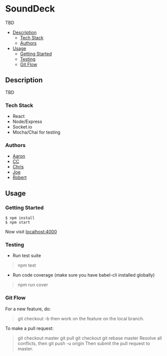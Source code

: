 # SoundDeck

TBD

- [Description](#description)
    - [Tech Stack](#tech-stack)
    - [Authors](#authors)
- [Usage](#usage)
    - [Getting Started](#getting-started)
    - [Testing](#testing)
    - [Git Flow](#git-flow)

## Description

TBD 

### Tech Stack
- React
- Node/Express
- Socket.io
- Mocha/Chai for testing

### Authors
- [Aaron](https://github.com/)
- [CC](https://github.com/)
- [Chris](https://github.com/)
- [Joe](https://github.com/)
- [Robert](https://github.com/)

## Usage

### Getting Started
```
$ npm install
$ npm start
```

Now visit [localhost:4000](http://localhost:4000/)

### Testing

- Run test suite
> npm test

- Run code coverage (make sure you have babel-cli installed globally)
> npm run cover

### Git Flow

For a new feature, do:
> git checkout -b <featureName>
then work on the feature on the local branch.

To make a pull request:
> git checkout master
> git pull
> git checkout <featureName>
> git rebase master
Resolve all conflicts, then
> git push -u origin <featureName>
Then submit the pull request to master.